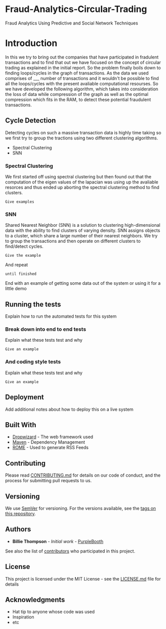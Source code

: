 # Fraud-Analytics-Circular-Trading
Fraud Analytics Using Predictive and Social Network Techniques

# Introduction

In this we try to bring out the companies that have participated in fradulent transactions and to find that out we have focused on the concept of circular trading as explained in the initial report. So the problem finally boils down to finding loops/cycles in the graph of transactions. As the data we used comprises of ___ number of transactions and it wouldn't be possible to find all the loops/cycles with the present avaliable computational resourses. So we have developed the following algorithm, which takes into consideration the loss of data while compression of the graph as well as the optimal compression which fits in the RAM, to detect these potential fraudulent transactions.

## Cycle Detection

Detecting cycles on such a massive transaction data is highly time taking so we first try to group the tractions using two different clustering algorithms.
* Spectral Clustering
* SNN

### Spectral Clustering

We first started off using spectral clustering but then found out that the computation of the eigen values of the lapacian was using up the avaliable resorces and thus ended up aborting the spectral clustering method to find clusters. 

```
Give examples
```

### SNN

Shared Nearest Neighbor (SNN) is a solution to clustering high-dimensional data with the ability to find clusters of varying density. SNN assigns objects to a cluster, which share a large number of their nearest neighbors. We try to group the transactions and then operate on different clusters to find/detect cycles.

```
Give the example
```

And repeat

```
until finished
```

End with an example of getting some data out of the system or using it for a little demo

## Running the tests

Explain how to run the automated tests for this system

### Break down into end to end tests

Explain what these tests test and why

```
Give an example
```

### And coding style tests

Explain what these tests test and why

```
Give an example
```

## Deployment

Add additional notes about how to deploy this on a live system

## Built With

* [Dropwizard](http://www.dropwizard.io/1.0.2/docs/) - The web framework used
* [Maven](https://maven.apache.org/) - Dependency Management
* [ROME](https://rometools.github.io/rome/) - Used to generate RSS Feeds

## Contributing

Please read [CONTRIBUTING.md](https://gist.github.com/PurpleBooth/b24679402957c63ec426) for details on our code of conduct, and the process for submitting pull requests to us.

## Versioning

We use [SemVer](http://semver.org/) for versioning. For the versions available, see the [tags on this repository](https://github.com/your/project/tags). 

## Authors

* **Billie Thompson** - *Initial work* - [PurpleBooth](https://github.com/PurpleBooth)

See also the list of [contributors](https://github.com/your/project/contributors) who participated in this project.

## License

This project is licensed under the MIT License - see the [LICENSE.md](LICENSE.md) file for details

## Acknowledgments

* Hat tip to anyone whose code was used
* Inspiration
* etc


